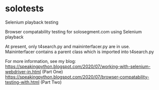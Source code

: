 # solotests
Selenium playback testing 

Browser compatability testing for solosegment.com using Selenium playback

At present, only t4search.py and maininterfacer.py are in use. Maininterfacer contains a parent class which is imported into t4search.py

For more information, see my blog:
https://speakingpython.blogspot.com/2020/07/working-with-selenium-webdriver-in.html (Part One)
https://speakingpython.blogspot.com/2020/07/browser-compatability-testing-with.html (Part Two)
